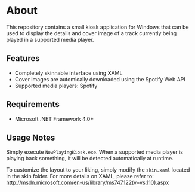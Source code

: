 About
=====

This repository contains a small kiosk application for Windows that can be used 
to display the details and cover image of a track currently being played 
in a supported media player.

Features
--------
- Completely skinnable interface using XAML
- Cover images are automically downloaded using the Spotify Web API
- Supported media players: Spotify

Requirements
------------
- Microsoft .NET Framework 4.0+

Usage Notes
-----------
Simply execute `NowPlayingKiosk.exe`. When a supported media player 
is playing back something, it will be detected automatically at runtime.

To customize the layout to your liking, simply modify the `skin.xaml` located 
in the skin folder. For more details on XAML, please refer to: 
http://msdn.microsoft.com/en-us/library/ms747122(v=vs.110).aspx